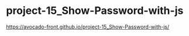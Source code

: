 # project-15_Show-Password-with-js
https://avocado-front.github.io/project-15_Show-Password-with-js/
